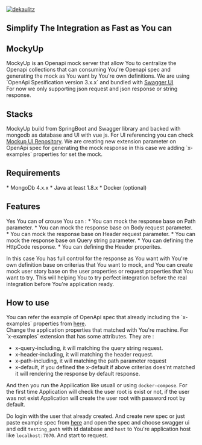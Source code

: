 [![dekaulitz](https://circleci.com/gh/dekaulitz/MockyUp.svg?style=shield)](https://app.circleci.com/pipelines/github/dekaulitz/MockyUp)

<h2>Simplify The Integration as Fast as You can</h2>
<h2>MockyUp</h2> 
MockyUp is an Openapi mock server that allow You to centralize the Openapi collections that can consuming You're Openapi spec and generating the mock as You want by You're own definitions. 
We are using `OpenApi Spesification version 3.x.x` and bundled with <a href="https://swagger.io/tools/swagger-ui/"> Swagger UI </a><br/>
For now we only supporting json request and json response or string response.


<h2>Stacks</h2>
MockyUp build from SpringBoot and Swagger library and backed with mongodb as database and UI with vue js. For UI referencing you can check <a href="https://github.com/dekaulitz/mockup-frontend">Mockup UI Repository</a>.
We are creating new extension parameter on OpenApi spec for generating the mock response in this case we adding `x-examples` properties for set the mock.

<h2>Requirements</h2>
* MongoDb 4.x.x
* Java at least 1.8.x
* Docker (optional)


<h2>Features</h2>
Yes You can of crouse You can :
* You can mock the response base on Path parameter.
* You can mock the response base on Body request parameter.
* You can mock the response base on Header request parameter.
* You can mock the response base on Query string parameter.
* You can defining the HttpCode response.
* You can defining the Header properites.

In this case You has full control for the response as You want with You're own definition base on criterias that You want to mock, and You can create mock user story base on the user properties or request properties that You want to try.
This will helping You to try perfect integration before the real integration before You're application ready.

<h2>How to use</h2>
You can refer the example of OpenApi spec that already including the `x-examples` properties from <a href="https://raw.githubusercontent.com/dekaulitz/MockyUp/master/src/main/resources/public/example_mocking_books.json">here</a>.<br/>
Change the application properties that matched with You're machine.
For `x-examples` extension that has some attributes. They are :

* x-query-including, it will matching the query string request.
* x-header-including, it will matching the header request.
* x-path-including, it will matching the path parameter request
* x-default, if you defined the x-default if above criterias does'nt matched it will rendering the response by default response.

And then you run the Appilication like usuall or using `docker-compose`.
For the first time Application will check the user root is exist or not, if the user was not exist Application will create the user root with password root by default.

Do login with the user that already created. And create new spec or just paste example spec from <a href="https://raw.githubusercontent.com/dekaulitz/MockyUp/master/src/main/resources/public/example_mocking_books.json">here</a>
and open the spec and choose swagger ui and edit `testing_path` with id database and `host` to You're application host like `localhost:7070`.
And start to request.







